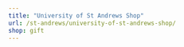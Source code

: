 ```yaml
---
title: "University of St Andrews Shop"
url: /st-andrews/university-of-st-andrews-shop/
shop: gift
---
```


